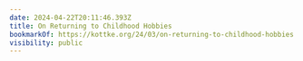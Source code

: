 ```yaml
---
date: 2024-04-22T20:11:46.393Z
title: On Returning to Childhood Hobbies
bookmarkOf: https://kottke.org/24/03/on-returning-to-childhood-hobbies
visibility: public
---
```

